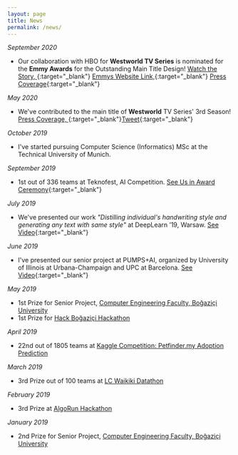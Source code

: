 ```yaml
---
layout: page
title: News
permalink: /news/
---
```

*September 2020*
- Our collaboration with HBO for **Westworld TV Series** is nominated for the **Emmy Awards** for the Outstanding Main Title Design! [Watch the Story, ](https://vimeo.com/442606868){:target="_blank"} [Emmys Website Link,](https://www.emmys.com/awards/nominees-winners/2020/outstanding-main-title-design){:target="_blank"} [Press Coverage](https://www.insider.com/westworld-title-sequence-designer-interview-patrick-clair-season-3-2020-8){:target="_blank"}


*May 2020* 
- We've contributed to the main title of **Westworld** TV Series' 3rd Season! 
[Press Coverage, ](https://www.syfy.com/syfywire/how-ai-hallucinations-helped-make-westworlds-main-titles){:target="_blank"}[Tweet](https://twitter.com/PINguAR/status/1257618304677675008){:target="_blank"}

*October 2019* 
- I've started pursuing Computer Science (Informatics) MSc at the Technical University of Munich.


*September 2019* 
- 1st out of 336 teams at Teknofest, AI Competition.
[See Us in Award Ceremony](https://twitter.com/omerkirbiyik/status/1176072722213941249){:target="_blank"}

*July 2019* 
- We've presented our work *"Distilling individual's handwriting style and generating any text with same style"* at DeepLearn ’19, Warsaw.
[See Video](https://twitter.com/omerkirbiyik/status/1154387254464458752){:target="_blank"}

*June 2019* 
- I've presented our senior project at PUMPS+AI, organized by University of Illinois at Urbana-Champaign and UPC at Barcelona. [See Video](https://twitter.com/omerkirbiyik/status/1144299650968690688){:target="_blank"}

*May 2019*
- 1st Prize for Senior Project, [Computer Engineering Faculty, Boğaziçi University](https://www.cmpe.boun.edu.tr/news/spring-2019-projects-poster-session) 
- 1st Prize for [Hack Boğaziçi Hackathon](http://hack.boun.edu.tr/)

*April 2019*
- 22nd out of 1805 teams at [Kaggle Competition: Petfinder.my Adoption Prediction](https://www.kaggle.com/c/petfinder-adoption-prediction)

*March 2019*
- 3rd Prize out of 100 teams at [LC Waikiki Datathon](http://datathon.lcwaikiki.com/)

*February 2019*
- 3rd Prize at [AlgoRun Hackathon](http://algorunhackathon.com/)

*January 2019*
- 2nd Prize for Senior Project, [Computer Engineering Faculty, Boğaziçi University](https://www.cmpe.boun.edu.tr/news/fall-2018-senior-projects-poster-session)